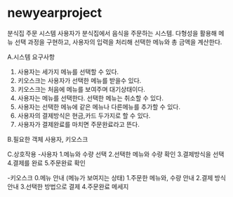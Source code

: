 # newyearproject
분식집 주문 시스템
사용자가 분식집에서 음식을 주문하는 시스템. 
다형성을 활용해 메뉴 선택 과정을 구현하고, 사용자의 입력을 처리해 선택한 메뉴와 총 금액을 계산한다.

A.시스템 요구사항
1. 사용자는 세가지 메뉴를 선택할 수 있다.
2. 키오스크는 사용자가 선택한 메뉴를 받을수 있다.
3. 키오스크는 처음에 메뉴를 보여주며 대기상태이다.
4. 사용자는 메뉴를 선택한다. 선택한 메뉴는 취소할 수 있다.
5. 사용자는 선택한 메뉴에 같은 메뉴나 다른메뉴를 추가할 수 있다.
6. 사용자의 결제방식은 현금,카드 두가지로 할 수 있다.
7. 사용자가 결제완료를 마치면 주문완료라고 뜬다.

B.필요한 객체
사용자, 키오스크

C.상호작용
-사용자
1.메뉴와 수량 선택
2.선택한 메뉴와 수량 확인
3.결제방식을 선택
4.결제를 완료
5.주문완료 확인

-키오스크
0.메뉴 안내 (메뉴가 보여지는 상태)
1.주문한 메뉴와, 수량 안내
2.결제 방식 안내
3.선택한 방법으로 결제
4.주문완료 메세지
